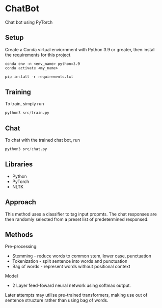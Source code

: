 # ChatBot
Chat bot using PyTorch 

## Setup
Create a Conda virtual enviornment with Python 3.9 or greater, then install the requirements for this project. 

```console
conda env -n <env_name> python=3.9
conda activate <my_name>
```

```python
pip install -r requirements.txt
```

## Training
To train, simply run
```python
python3 src/train.py
```
## Chat
To chat with the trained chat bot, run
```python
python3 src/chat.py
```

## Libraries
* Python
* PyTorch
* NLTK

## Approach
This method uses a classifier to tag input propmts. The chat responses are then randomly selected from a preset list of predetermined responsed. 

## Methods

Pre-processing
* Stemming - reduce words to common stem, lower case, punctuation
* Tokenization - split sentence into words and punctuation 
* Bag of words - represent words without positional context

Model
* 2 Layer feed-foward neural network using softmax output. 

Later attempts may utilise pre-trained transformers, making use out of sentence structure rather than using bag of words. 